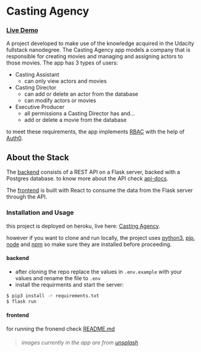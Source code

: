 # Casting Agency

### [Live Demo](https://cast1ng-agency.herokuapp.com)

A project developed to make use of the knowledge acquired in the Udacity fullstack nanodegree.
The Casting Agency app models a company that is responsible for creating movies and managing and assigning actors to those movies.
The app has 3 types of users:

- Casting Assistant
  - can only view actors and movies
- Casting Director
  - can add or delete an actor from the database
  - can modify actors or movies
- Executive Producer
  - all permissions a Casting Director has and…
  - add or delete a movie from the database

to meet these requirements, the app implements [RBAC](https://en.wikipedia.org/wiki/Role-based_access_control) with the help of [Auth0](https://auth0.com/).

## About the Stack

The [backend](./app) consists of a REST API on a Flask server, backed with a Postgres database. to know more about the API check [api-docs](./api-docs.md).

The [frontend](./frontend) is built with React to consume the data from the Flask server through the API.

### Installation and Usage

this project is deployed on heroku, live here: [Casting Agency](https://cast1ng-agency.herokuapp.com).

however if you want to clone and run locally, the project uses [python3](https://www.python.org/downloads/), [pip](https://pypi.org/project/pip/), [node](https://nodejs.org/) and [npm](https://www.npmjs.com/) so make sure they are installed before proceeding.

#### backend

- after cloning the repo replace the values in `.env.example` with your values and rename the file to `.env`
- install the requirments and start the server:

```sh
$ pip3 install -r requirements.txt
$ flask run
```

#### frontend

for running the fronend check [README.md](./frontend/README.md)

####

> _images currently in the app are from [unsplash](https://unsplash.com/)_
